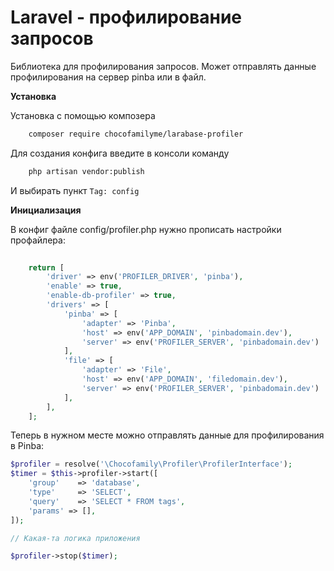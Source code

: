 # Laravel - профилирование запросов 

Библиотека для профилирования запросов. Может отправлять данные профилирования на сервер pinba или в файл. 

**Установка**

Установка с помощью композера
```bash
    composer require chocofamilyme/larabase-profiler
```

Для создания конфига введите в консоли команду

```bash
    php artisan vendor:publish
```

И выбирать пункт ``Tag: config``

**Инициализация**

В конфиг файле config/profiler.php нужно прописать настройки профайлера:
````php
  
    return [
        'driver' => env('PROFILER_DRIVER', 'pinba'),
        'enable' => true,
        'enable-db-profiler' => true,
        'drivers' => [
            'pinba' => [
                'adapter' => 'Pinba',
                'host' => env('APP_DOMAIN', 'pinbadomain.dev'),
                'server' => env('PROFILER_SERVER', 'pinbadomain.dev')
            ],
            'file' => [
                'adapter' => 'File',
                'host' => env('APP_DOMAIN', 'filedomain.dev'),
                'server' => env('PROFILER_SERVER', 'pinbadomain.dev')
            ],
        ],
    ];
````

Теперь в нужном месте можно отправлять данные для профилирования в Pinba:

````php
$profiler = resolve('\Chocofamily\Profiler\ProfilerInterface');
$timer = $this->profiler->start([
    'group'    => 'database',
    'type'     => 'SELECT',
    'query'    => 'SELECT * FROM tags',
    'params' => [],
]);

// Какая-та логика приложения

$profiler->stop($timer);
````
